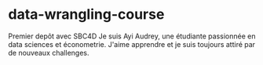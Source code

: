 # data-wrangling-course
Premier depôt avec SBC4D
Je suis Ayi Audrey, une étudiante passionnée en data sciences et économetrie. 
J'aime apprendre et je suis toujours attiré par de nouveaux challenges.
